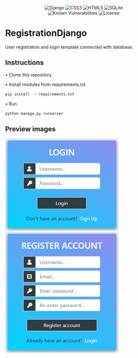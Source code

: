 <div align="center">

![Django](https://img.shields.io/badge/django-%23092E20.svg?style=for-the-badge&logo=django&logoColor=white)
![CSS3](https://img.shields.io/badge/css3-%231572B6.svg?style=for-the-badge&logo=css3&logoColor=white)
![HTML5](https://img.shields.io/badge/html5-%23E34F26.svg?style=for-the-badge&logo=html5&logoColor=white)
![SQLite](https://img.shields.io/badge/sqlite-%2307405e.svg?style=for-the-badge&logo=sqlite&logoColor=white)\
![Known Vulnerabilities](https://snyk.io/test/github/Szymcode/RegistrationDjango/badge.svg)
![License](https://img.shields.io/badge/license-MIT-blue)
</div>


# RegistrationDjango

User registration and login template connected with database.


## Instructions
• Clone this repository.

• Install modules from requirements.txt

```bash
pip install -r requirements.txt
```

• Run 

```bash
python manage.py runserver
```

## Preview images

![app_preview](https://github.com/SzymCode/RegistrationDjango/blob/main/preview_images/login_preview.png)
![app_preview](https://github.com/SzymCode/RegistrationDjango/blob/main/preview_images/register_preview.png)